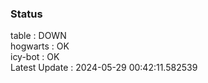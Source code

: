 ### Status


table : DOWN  
hogwarts : OK  
icy-bot : OK  
Latest Update : 2024-05-29 00:42:11.582539
